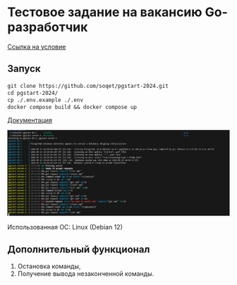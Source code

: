 # Тестовое задание на вакансию Go-разработчик
[Ссылка на условие](https://gist.github.com/ixpectus/aec3f753a3209fbd8100c1b2c42d5756)

## Запуск

```
git clone https://github.com/soqet/pgstart-2024.git
cd pgstart-2024/
cp ./.env.example ./.env
docker compose build && docker compose up
```
[Документация](/doc/README.md)

![Screenshot](demonstration.png)

Использованная ОС: Linux (Debian 12)

## Дополнительный функционал

1. Остановка команды,
1. Получение вывода незаконченной команды.
